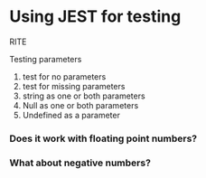 # Using JEST for testing 

RITE 

Testing parameters 

1. test for no parameters 
2. test for missing parameters
3. string as one or both parameters
4. Null as one or both parameters
5. Undefined as a parameter

### Does it work with floating point numbers? 
### What about negative numbers?